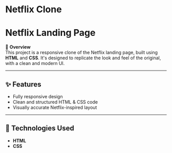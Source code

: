 # Netflix Clone
# Netflix Landing Page  

🌟 **Overview**  
This project is a responsive clone of the Netflix landing page, built using **HTML** and **CSS**. It's designed to replicate the look and feel of the original, with a clean and modern UI.

---

## ✨ Features  
- Fully responsive design  
- Clean and structured HTML & CSS code  
- Visually accurate Netflix-inspired layout  

---

## 🚀 Technologies Used  
- **HTML**  
- **CSS**  
